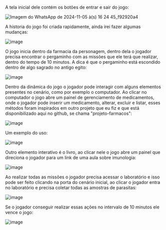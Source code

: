 A tela inicial dele contém os botões de entrar e sair do jogo:

![Imagem do WhatsApp de 2024-11-05 à(s) 16 24 45_f92920a4](https://github.com/user-attachments/assets/5a92c9b0-759f-4e44-a98d-f0eccadf9c91)

A historia do jogo foi criada rapidamente, ainda irei fazer algumas mudanças:

![image](https://github.com/user-attachments/assets/0d6cc4f7-623f-40ff-8381-ea467256161a)


O jogo inicia dentro da farmacia da personagem, dentro dela o jogador precisa encontrar o pergaminho com as missões que ele terá que realizar, dentro do tempo de 10 minutos. A dica é que o pergaminho está escondido dentro de algo sagrado no antigo egito:

![image](https://github.com/user-attachments/assets/5eeac1f3-6508-4f69-9e5c-fea25b1be143)

Dentro da dinâmica do jogo o jogador pode interagir com alguns elementos presentes no cenário, como por exemplo o computador. Ao clicar no computador o jogo abre um painel de gerenciamento de medicamentos, onde o jogador pode inserir um medicamento, alterar, excluir e listar, esses métodos foram inspirados em outro projeto que eu fiz e que está disponibilizado aqui no github, se chama "projeto-farmacos":

![image](https://github.com/user-attachments/assets/535858ba-0e2b-499d-8531-80af47004564)


Um exemplo do uso: 

![image](https://github.com/user-attachments/assets/24ce51af-c30d-4eac-901f-91092c0cbee4)

Outro elemento interativo é o livro, ao clicar nele o jogo abre um painel que direciona o jogador para um link de uma aula sobre imunologia: 

 ![image](https://github.com/user-attachments/assets/a5ac4d47-797c-4f68-87b2-dd48bd03c6b4)

Ao realizar todas as missões o jogador precisa acessar o laboratório e isso pode ser feito clicando na porta do cenário inicial, ao clicar o jogador entra no laboratório e precisa coletar todas as amostras de parasitas:

![image](https://github.com/user-attachments/assets/e646880c-14a9-4e57-a28b-3fb273d5e446)

Se o jogador conseguir realizar essas ações no intervalo de 10 minutos ele vence o jogo:

![image](https://github.com/user-attachments/assets/f5730fe5-857f-46e2-8c33-ed13d658b553)









